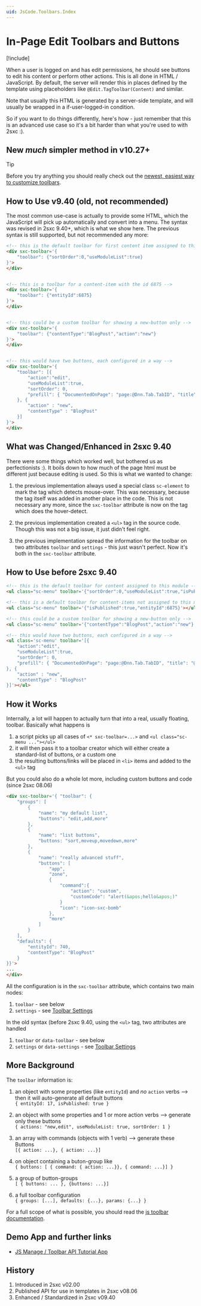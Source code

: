 ```yaml
---
uid: JsCode.Toolbars.Index
---
```


# In-Page Edit Toolbars and Buttons

[!include[](~/basics/stack/_shared-float-summary.md)]
<style>.context-box-summary .edit-custom { visibility: visible; } </style>

When a user is logged on and has edit permissions, he should see buttons to edit his content or perform other actions. This is all done in HTML / JavaScript. By default, the server will render this in places defined by the template using placeholders like `@Edit.TagToolbar(Content)` and similar.

Note that usually this HTML is generated by a server-side template, and will usually be wrapped in a if-user-logged-in condition.

So if you want to do things differently, here's how - just remember that this is an advanced use case so it's a bit harder than what you're used to with 2sxc :).

## New _much_ simpler method in v10.27+

> [!TIP]
> Before you try anything you should really check out the [newest, easiest way to customize toolbars](xref:JsCode.Toolbars.Settings). 

## How to Use v9.40 (old, not recommended)

The most common use-case is actually to provide some HTML, which the JavaScript will pick up automatically and convert into a menu. The syntax was revised in 2sxc 9.40+, which is what we show here. The previous syntax is still supported, but not recommended any more:



```HTML
<!-- this is the default toolbar for first content item assigned to this module -->
<div sxc-toolbar='{
    "toolbar": {"sortOrder":0,"useModuleList":true}
}'>
</div>


<!-- this is a toolbar for a content-item with the id 6875 -->
<div sxc-toolbar='{
    "toolbar": {"entityId":6875}
}'>
</div>


<!-- this could be a custom toolbar for showing a new-button only -->
<div sxc-toolbar='{
    "toolbar": {"contentType":"BlogPost","action":"new"}
}'>
</div>


<!-- this would have two buttons, each configured in a way --> 
<div sxc-toolbar='{
    "toolbar": [{
        "action":"edit",
        "useModuleList":true,
        "sortOrder": 0,
        "prefill": { "DocumentedOnPage": "page:@Dnn.Tab.TabID", "title": "@Dnn.Tab.Title" }
    }, {
        "action" : "new",
        "contentType" : "BlogPost"
    }]
}'>
</div>
```

## What was Changed/Enhanced in 2sxc 9.40

There were some things which worked well, but bothered us as perfectionists :). It boils down to how much of the page html must be different just because editing is used. So this is what we wanted to change:

1. the previous implementation always used a special class `sc-element` to mark the tag which detects mouse-over. This was necessary, because the tag itself was added in another place in the code. This is not necessary any more, since the `sxc-toolbar` attribute is now on the tag which does the hover-detect.

1. the previous implementation created a `<ul>` tag in the source code. Though this was not a big issue, it just didn't feel right.

1. the previous implementation spread the information for the toolbar on two attributes `toolbar` and `settings` - this just wasn't perfect. Now it's both in the `sxc-toolbar` attribute.

## How to Use before 2sxc 9.40

```HTML
<!-- this is the default toolbar for content assigned to this module -->
<ul class="sc-menu" toolbar='{"sortOrder":0,"useModuleList":true,"isPublished":true}'></ul>

<!-- this is a default toolbar for content-items not assigned to this module -->
<ul class="sc-menu" toolbar='{"isPublished":true,"entityId":6875}'></ul>

<!-- this could be a custom toolbar for showing a new-button only -->
<ul class="sc-menu" toolbar='{"contentType":"BlogPost","action":"new"}'></ul>

<!-- this would have two buttons, each configured in a way --> 
<ul class='sc-menu' toolbar='[{
    "action":"edit", 
    "useModuleList":true, 
    "sortOrder": 0, 
    "prefill": { "DocumentedOnPage": "page:@Dnn.Tab.TabID", "title": "@Dnn.Tab.Title" } 
}, {
    "action" : "new",
    "contentType" : "BlogPost" 
}]'></ul>
```

## How it Works

Internally, a lot will happen to actually turn that into a real, usually floating, toolbar. Basically what happens is

1. a script picks up all cases of `<* sxc-toolbar=...>` and `<ul class="sc-menu ..."></ul>`
2. it will then pass it to a toolbar creator which will either create a standard-list of buttons, or a custom one
3. the resulting buttons/links will be placed in `<li>` items and added to the `<ul>` tag

But you could also do a whole lot more, including custom buttons and code (since 2sxc 08.06)

```html
<div sxc-toolbar='{ "toolbar": {
    "groups": [
        {
            "name": "my default list",
            "buttons": "edit,add,more"
        },
        {
            "name": "list buttons",
            "buttons: "sort,moveup,movedown,more"
        },
        {
            "name": "really advanced stuff",
            "buttons": [
                "app",
                "zone",
                {
                    "command":{
                        "action": "custom",
                        "customCode": "alert(&apos;hello&apos;)"
                    }
                    "icon": "icon-sxc-bomb"
                },
                "more"
            ]
        }
    ],
    "defaults": {
        "entityId": 740,
        "contentType": "BlogPost"
    }
}}'>
...
</div>
```

All the configuration is in the `sxc-toolbar` attribute, which contains two main nodes:

1. `toolbar` - see below
2. `settings` - see [Toolbar Settings](xref:JsCode.Toolbars.Settings)

In the old syntax (before 2sxc 9.40, using the `<ul>` tag, two attributes are handled
1. `toolbar` or `data-toolbar` - see below
2. `settings` or `data-settings` - see [Toolbar Settings](xref:JsCode.Toolbars.Settings)


## More Background
The `toolbar` information is:

1. an object with some properties (like `entityId`) and _no_ `action` verbs --> then it will auto-generate all default buttons  
`{ entityId: 17, isPublished: true }`

1. an object with some properties and 1 or more action verbs --> generate only these buttons  
`{ actions: "new,edit", useModuleList: true, sortOrder: 1 }`

1. an array with commands (objects with 1 verb) --> generate these Buttons  
`[{ action: ...}, { action: ...}]`

1. on object containing a buton-group like  
`{ buttons: [ { command: { action: ...}}, { command: ...}] }`

1. a group of button-groups  
`[ { buttons: ... }, {buttons: ...}]`

1. a full toolbar configuration  
`{ groups: [...], defaults: {...}, params: {...} }`


For a full scope of what is possible, you should read the [js toolbar documentation](xref:JsCode.Toolbars.Advanced).

## Demo App and further links
* [JS Manage / Toolbar API Tutorial App](http://2sxc.org/en/apps/app/tutorial-for-the-javascript-apis-and-custom-toolbars)

## History
1. Introduced in 2sxc v02.00
2. Published API for use in templates in 2sxc v08.06
3. Enhanced / Standardized in 2sxc v09.40